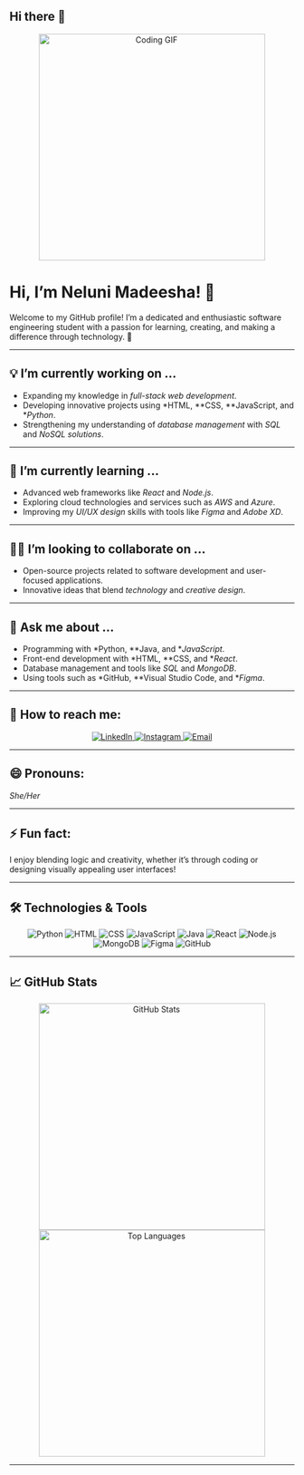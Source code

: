 ## Hi there 👋

<p align="center">
  <img src=" https://cdn.dribbble.com/users/4412543/screenshots/11086928/working_girl.gif" alt="Coding GIF" width="400">
</p>

# Hi, I’m Neluni Madeesha! 👋  

Welcome to my GitHub profile! I’m a dedicated and enthusiastic software engineering student with a passion for learning, creating, and making a difference through technology. 🚀  

---

## 💡 I’m currently working on ...
- Expanding my knowledge in *full-stack web development*.  
- Developing innovative projects using *HTML, **CSS, **JavaScript, and **Python*.  
- Strengthening my understanding of *database management* with *SQL* and *NoSQL solutions*.  

---

## 🌱 I’m currently learning ...
- Advanced web frameworks like *React* and *Node.js*.  
- Exploring cloud technologies and services such as *AWS* and *Azure*.  
- Improving my *UI/UX design* skills with tools like *Figma* and *Adobe XD*.  

---

## 👯‍♀️ I’m looking to collaborate on ...
- Open-source projects related to software development and user-focused applications.  
- Innovative ideas that blend *technology* and *creative design*.  

---

## 💬 Ask me about ...
- Programming with *Python, **Java, and **JavaScript*.  
- Front-end development with *HTML, **CSS, and **React*.  
- Database management and tools like *SQL* and *MongoDB*.  
- Using tools such as *GitHub, **Visual Studio Code, and **Figma*.  

---

## 📧 How to reach me:
<p align="center">
  <a href="https://www.linkedin.com/in/your-linkedin-profile" target="_blank">
    <img src="https://img.shields.io/badge/LinkedIn-0A66C2?style=for-the-badge&logo=linkedin&logoColor=white" alt="LinkedIn">
  </a>
  <a href="https://www.instagram.com/your-instagram-profile" target="_blank">
    <img src="https://img.shields.io/badge/Instagram-E4405F?style=for-the-badge&logo=instagram&logoColor=white" alt="Instagram">
  </a>
  <a href="mailto:your-email@example.com">
    <img src="https://img.shields.io/badge/Email-D14836?style=for-the-badge&logo=gmail&logoColor=white" alt="Email">
  </a>
</p>

---

## 😄 Pronouns:
*She/Her*

---

## ⚡ Fun fact:
I enjoy blending logic and creativity, whether it’s through coding or designing visually appealing user interfaces!  

---

## 🛠️ Technologies & Tools
<p align="center">
  <img src="https://img.shields.io/badge/Python-3776AB?style=for-the-badge&logo=python&logoColor=white" alt="Python">
  <img src="https://img.shields.io/badge/HTML-E34F26?style=for-the-badge&logo=html5&logoColor=white" alt="HTML">
  <img src="https://img.shields.io/badge/CSS-1572B6?style=for-the-badge&logo=css3&logoColor=white" alt="CSS">
  <img src="https://img.shields.io/badge/JavaScript-F7DF1E?style=for-the-badge&logo=javascript&logoColor=black" alt="JavaScript">
  <img src="https://img.shields.io/badge/Java-007396?style=for-the-badge&logo=java&logoColor=white" alt="Java">
  <img src="https://img.shields.io/badge/React-61DAFB?style=for-the-badge&logo=react&logoColor=black" alt="React">
  <img src="https://img.shields.io/badge/Node.js-339933?style=for-the-badge&logo=nodedotjs&logoColor=white" alt="Node.js">
  <img src="https://img.shields.io/badge/MongoDB-47A248?style=for-the-badge&logo=mongodb&logoColor=white" alt="MongoDB">
  <img src="https://img.shields.io/badge/Figma-F24E1E?style=for-the-badge&logo=figma&logoColor=white" alt="Figma">
  <img src="https://img.shields.io/badge/GitHub-181717?style=for-the-badge&logo=github&logoColor=white" alt="GitHub">
</p>

---

## 📈 GitHub Stats
<p align="center">
  <img src="https://github-readme-stats.vercel.app/api?username=NeluniM&show_icons=true&theme=radical" alt="GitHub Stats" width="400">
  <img src="https://github-readme-stats.vercel.app/api/top-langs/?username=NeluniM&layout=compact&theme=radical" alt="Top Languages" width="400">
  <br>
  
  
</p>

---



